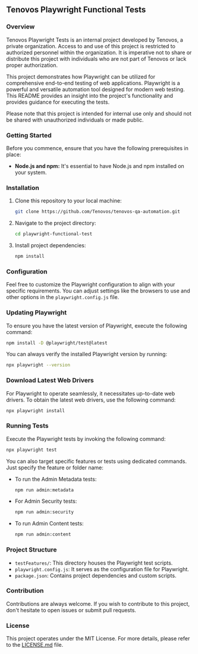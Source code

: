 ## Tenovos Playwright Functional Tests
 
### Overview
 
Tenovos Playwright Tests is an internal project developed by Tenovos, a private organization. Access to and use of this project is restricted to authorized personnel within the organization. It is imperative not to share or distribute this project with individuals who are not part of Tenovos or lack proper authorization.
 
This project demonstrates how Playwright can be utilized for comprehensive end-to-end testing of web applications. Playwright is a powerful and versatile automation tool designed for modern web testing. This README provides an insight into the project's functionality and provides guidance for executing the tests.
 
Please note that this project is intended for internal use only and should not be shared with unauthorized individuals or made public.
 
### Getting Started
 
Before you commence, ensure that you have the following prerequisites in place:
 
- **Node.js and npm:** It's essential to have Node.js and npm installed on your system.
 
### Installation
 
1. Clone this repository to your local machine:
 
   ```bash
   git clone https://github.com/Tenovos/tenovos-qa-automation.git
   ```
 
2. Navigate to the project directory:
 
   ```bash
   cd playwright-functional-test
   ```
 
3. Install project dependencies:
 
   ```bash
   npm install
   ```
 
### Configuration
 
Feel free to customize the Playwright configuration to align with your specific requirements. You can adjust settings like the browsers to use and other options in the `playwright.config.js` file.
 
### Updating Playwright
 
To ensure you have the latest version of Playwright, execute the following command:
 
```bash
npm install -D @playwright/test@latest
```
 
You can always verify the installed Playwright version by running:
 
```bash
npx playwright --version
```
 
### Download Latest Web Drivers
 
For Playwright to operate seamlessly, it necessitates up-to-date web drivers. To obtain the latest web drivers, use the following command:
 
```bash
npx playwright install
```
 
### Running Tests
 
Execute the Playwright tests by invoking the following command:
 
```bash
npx playwright test
```
 
You can also target specific features or tests using dedicated commands. Just specify the feature or folder name:
 
- To run the Admin Metadata tests:
 
  ```bash
  npm run admin:metadata
  ```
 
- For Admin Security tests:
 
  ```bash
  npm run admin:security
  ```
 
- To run Admin Content tests:
 
  ```bash
  npm run admin:content
  ```
 
### Project Structure
 
- `testFeatures/`: This directory houses the Playwright test scripts.
- `playwright.config.js`: It serves as the configuration file for Playwright.
- `package.json`: Contains project dependencies and custom scripts.
 
### Contribution
 
Contributions are always welcome. If you wish to contribute to this project, don't hesitate to open issues or submit pull requests.
 
### License
 
This project operates under the MIT License. For more details, please refer to the [LICENSE.md](LICENSE.md) file.